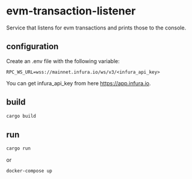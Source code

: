 # evm-transaction-listener
Service that listens for evm transactions and prints those to the console.

## configuration
Create an .env file with the following variable:
```
RPC_WS_URL=wss://mainnet.infura.io/ws/v3/<infura_api_key>
```
You can get infura_api_key from here https://app.infura.io.

## build
```bash
cargo build
```

## run
```bash
cargo run
```
or
```bash
docker-compose up
```